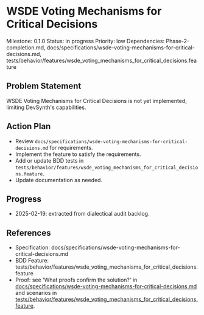 # WSDE Voting Mechanisms for Critical Decisions
Milestone: 0.1.0
Status: in progress
Priority: low
Dependencies: Phase-2-completion.md, docs/specifications/wsde-voting-mechanisms-for-critical-decisions.md, tests/behavior/features/wsde_voting_mechanisms_for_critical_decisions.feature

## Problem Statement
WSDE Voting Mechanisms for Critical Decisions is not yet implemented, limiting DevSynth's capabilities.


## Action Plan
- Review `docs/specifications/wsde-voting-mechanisms-for-critical-decisions.md` for requirements.
- Implement the feature to satisfy the requirements.
- Add or update BDD tests in `tests/behavior/features/wsde_voting_mechanisms_for_critical_decisions.feature`.
- Update documentation as needed.

## Progress
- 2025-02-19: extracted from dialectical audit backlog.

## References
- Specification: docs/specifications/wsde-voting-mechanisms-for-critical-decisions.md
- BDD Feature: tests/behavior/features/wsde_voting_mechanisms_for_critical_decisions.feature
- Proof: see 'What proofs confirm the solution?' in [docs/specifications/wsde-voting-mechanisms-for-critical-decisions.md](../docs/specifications/wsde-voting-mechanisms-for-critical-decisions.md) and scenarios in [tests/behavior/features/wsde_voting_mechanisms_for_critical_decisions.feature](../tests/behavior/features/wsde_voting_mechanisms_for_critical_decisions.feature).
